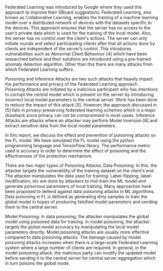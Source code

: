 Federated Learning was introduced by Google where they used this approach to improve their GBoard suggestions.
Federated Learning, also known as Collaborative Learning, enables the training of a machine learning model over a distributed network of devices with the datasets specific to the devices. This approach ensures that the server has no access to the user’s private data which is used for the training of the local model. Also, the server has no control over the client's actions. The server can only initiate rounds and select participating clients after that all actions done by clients are independent of the server’s control. This introduces vulnerabilities such as Abnormal Client Behaviour [4] which have been researched before and their solutions are introduced using a pre-trained anomaly detection algorithm. Other than this there are many attacks from which Federated Learning suffers. 

Poisoning and Inference Attacks are two such attacks that heavily impact the performance and privacy of the Federated Learning approach. Poisoning Attacks are initiated by a malicious participant who has intentions to corrupt the central model which is present on the server by introducing incorrect local model parameters to the central server. Work has been done to reduce the impact of this attack [5]. However, the approach discussed in [5] fails in privacy-preserving federated learning schemes which is a major drawback since privacy can not be compromised in most cases. Inference Attacks are attacks where an attacker may perform Model Inversion [6] and extract sensitive data from the local model parameters. 

In this report, we discuss the effect and prevention of poisoning attacks on the FL model. We have simulated the FL model using the python programming language and TensorFlow library. The performance metric used is accuracy in order to determine the effect of poisoning and the effectiveness of the protection mechanism.

There are two major types of Poisoning Attacks:
Data Poisoning: In this, the attacker targets the vulnerability of the training dataset on the client’s end. The attacker manipulates the data used for training. Label-flipping, label-modification, etc are done by attackers to mid-train the ML model and generate poisonous parameters of local training. Many approaches have been proposed to defend against data poisoning attacks in ML algorithms. Data poisoning in FL is defined as generating dirty samples to train the global model in hopes of producing falsified model parameters and sending them to the central server.

Model Poisoning: In data poisoning, the attacker manipulates the global model using poisoned data for training. In model poisoning, the attacker targets the global model accuracy by manipulating the local model parameters directly. Model poisoning attacks are usually more effective compared to data poisoning attacks. The damage caused by model poisoning attacks increases when there is a large-scale Federated Learning system where a large number of clients are required. In general, in the model poisoning attack, the malicious party can modify the updated model before sending it to the central server for central server aggregation which in turn poisons the global mode.

